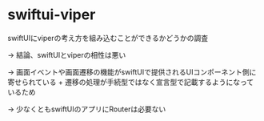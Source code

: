 # swiftui-viper

swiftUIにviperの考え方を組み込むことができるかどうかの調査

-> 結論、swiftUIとviperの相性は悪い

-> 画面イベントや画面遷移の機能がswiftUIで提供されるUIコンポーネント側に寄せられている + 遷移の処理が手続型ではなく宣言型で記載するようになっているため

-> 少なくともswiftUIのアプリにRouterは必要ない
